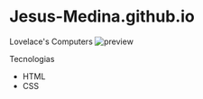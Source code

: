 # Jesus-Medina.github.io
Lovelace's Computers
![preview](https://user-images.githubusercontent.com/102434136/160261829-89bb64ab-f57f-4ebf-9f6b-b45ef849f21e.png)


Tecnologias
- HTML
- CSS
